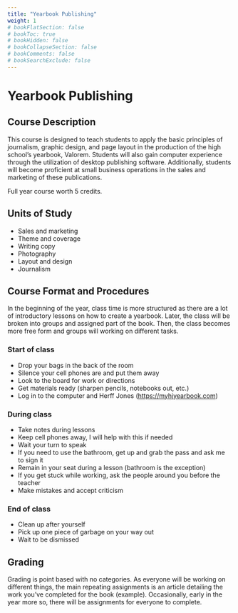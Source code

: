 ```yaml
---
title: "Yearbook Publishing"
weight: 1
# bookFlatSection: false
# bookToc: true
# bookHidden: false
# bookCollapseSection: false
# bookComments: false
# bookSearchExclude: false
---
```


# Yearbook Publishing

## Course Description

This course is designed to teach students to apply the basic principles of journalism, graphic design, and page layout in the production of the high school’s yearbook, Valorem. Students will also gain computer experience through the utilization of desktop publishing software. Additionally, students will become proficient at small business operations in the sales and marketing of these publications.

Full year course worth 5 credits.

## Units of Study

- Sales and marketing
- Theme and coverage
- Writing copy
- Photography
- Layout and design
- Journalism

## Course Format and Procedures

In the beginning of the year, class time is more structured as there are a lot of introductory lessons on how to create a yearbook. Later, the class will be broken into groups and assigned part of the book. Then, the class becomes more free form and groups will working on different tasks.

### Start of class

- Drop your bags in the back of the room
- Silence your cell phones are and put them away
- Look to the board for work or directions
- Get materials ready (sharpen pencils, notebooks out, etc.)
- Log in to the computer and Herff Jones (https://myhjyearbook.com)

### During class

- Take notes during lessons
- Keep cell phones away, I will help with this if needed
- Wait your turn to speak
- If you need to use the bathroom, get up and grab the pass and ask me to sign it
- Remain in your seat during a lesson (bathroom is the exception)
- If you get stuck while working, ask the people around you before the teacher
- Make mistakes and accept criticism

### End of class

- Clean up after yourself
- Pick up one piece of garbage on your way out
- Wait to be dismissed

## Grading

Grading is point based with no categories. As everyone will be working on different things, the main repeating assignments is an article detailing the work you’ve completed for the book (example). Occasionally, early in the year more so, there will be assignments for everyone to complete.